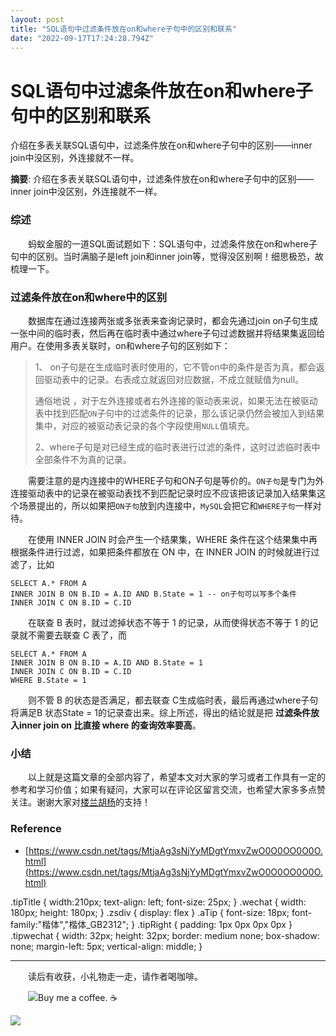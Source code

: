 ```yaml
---
layout: post
title: "SQL语句中过滤条件放在on和where子句中的区别和联系"
date: "2022-09-17T17:24:28.794Z"
---
```

SQL语句中过滤条件放在on和where子句中的区别和联系
=============================

介绍在多表关联SQL语句中，过滤条件放在on和where子句中的区别——inner join中没区别，外连接就不一样。

**摘要**: 介绍在多表关联SQL语句中，过滤条件放在on和where子句中的区别——inner join中没区别，外连接就不一样。

### 综述

  蚂蚁金服的一道SQL面试题如下：SQL语句中，过滤条件放在on和where子句中的区别。当时满脑子是left join和inner join等，觉得没区别啊！细思极恐，故梳理一下。

### 过滤条件放在on和where中的区别

  数据库在通过连接两张或多张表来查询记录时，都会先通过join on子句生成一张中间的临时表，然后再在临时表中通过where子句过滤数据并将结果集返回给用户。在使用多表关联时，on和where子句的区别如下：

> 1、 on子句是在生成临时表时使用的，它不管on中的条件是否为真，都会返回驱动表中的记录。右表成立就返回对应数据，不成立就赋值为null。
> 
> 通俗地说 ，对于左外连接或者右外连接的驱动表来说，如果无法在被驱动表中找到匹配`ON`子句中的过滤条件的记录，那么该记录仍然会被加入到结果集中，对应的被驱动表记录的各个字段使用`NULL`值填充。
> 
> 2、where子句是对已经生成的临时表进行过滤的条件，这时过滤临时表中全部条件不为真的记录。

  需要注意的是内连接中的WHERE子句和ON子句是等价的。`ON子句`是专门为外连接驱动表中的记录在被驱动表找不到匹配记录时应不应该把该记录加入结果集这个场景提出的，所以如果把`ON子句`放到内连接中，`MySQL`会把它和`WHERE子句`一样对待。

  在使用 INNER JOIN 时会产生一个结果集，WHERE 条件在这个结果集中再根据条件进行过滤，如果把条件都放在 ON 中，在 INNER JOIN 的时候就进行过滤了，比如

    SELECT A.* FROM A
    INNER JOIN B ON B.ID = A.ID AND B.State = 1 -- on子句可以写多个条件
    INNER JOIN C ON B.ID = C.ID
    

  在联查 B 表时，就过滤掉状态不等于 1 的记录，从而使得状态不等于 1 的记录就不需要去联查 C 表了，而

    SELECT A.* FROM A
    INNER JOIN B ON B.ID = A.ID AND B.State = 1
    INNER JOIN C ON B.ID = C.ID
    WHERE B.State = 1
    

  则不管 B 的状态是否满足，都去联查 C生成临时表，最后再通过where子句将满足B 状态State = 1的记录查出来。综上所述，得出的结论就是把 **过滤条件放入inner join on 比直接 where 的查询效率要高**。

### 小结

  以上就是这篇文章的全部内容了，希望本文对大家的学习或者工作具有一定的参考和学习价值；如果有疑问，大家可以在评论区留言交流，也希望大家多多点赞关注。谢谢大家对[楼兰胡杨](https://www.cnblogs.com/east7/)的支持！

### Reference

*   [https://www.csdn.net/tags/MtjaAg3sNjYyMDgtYmxvZwO0O0OO0O0O.html](https://www.csdn.net/tags/MtjaAg3sNjYyMDgtYmxvZwO0O0OO0O0O.html)

.tipTitle { width:210px; text-align: left; font-size: 25px; } .wechat { width: 180px; height: 180px; } .zsdiv { display: flex } .aTip { font-size: 18px; font-family:"楷体","楷体\_GB2312"; } .tipRight { padding: 1px 0px 0px 0px } .tipwechat { width: 32px; height: 32px; border: medium none; box-shadow: none; margin-left: 5px; vertical-align: middle; }

* * *

  读后有收获，小礼物走一走，请作者喝咖啡。

  ![](https://common.cnblogs.com/images/wechat.png)Buy me a coffee. ☕

![](https://files.cnblogs.com/files/east7/tip7.ico)